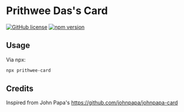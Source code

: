 # Prithwee Das's Card

[![GitHub license](https://img.shields.io/badge/license-MIT-blue.svg)](https://github.com/prithweedas/card/blob/master/LICENSE) [![npm version](https://img.shields.io/badge/npm%20version-0.0.4-green.svg)](https://www.npmjs.com/package/prithwee-card)

## Usage

Via npx:

```bash
npx prithwee-card
```

## Credits

Inspired from John Papa's https://github.com/johnpapa/johnpapa-card
